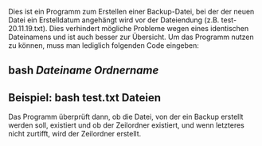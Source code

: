 Dies ist ein Programm zum Erstellen einer Backup-Datei, bei der der neuen Datei ein Erstelldatum angehängt wird 
vor der Dateiendung (z.B. test-20.11.19.txt). Dies verhindert mögliche Probleme wegen eines identischen Dateinamens und 
ist auch besser zur Übersicht.
Um das Programm nutzen zu können, muss man lediglich folgenden Code eingeben:
## bash *Dateiname* *Ordnername* ##
## Beispiel:  bash test.txt Dateien ##

Das Programm überprüft dann, ob die Datei, von der ein Backup erstellt werden soll, existiert und ob der Zeilordner existiert,
und wenn letzteres nicht zurtifft, wird der Zeilordner erstellt. 

